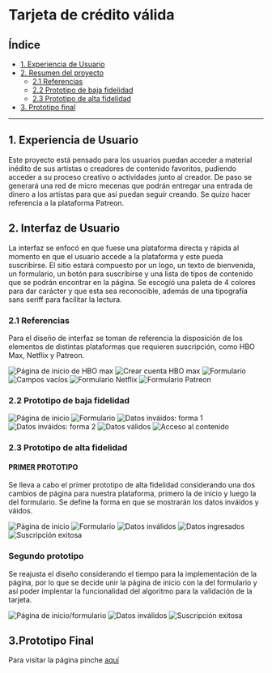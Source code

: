 # Tarjeta de crédito válida

## Índice

* [1. Experiencia de Usuario](#1-experiencia-de-usuario)
* [2. Resumen del proyecto](#2-interfaz-de-usuario)
  * [2.1 Referencias](#2.1-referencias)
  * [2.2 Prototipo de baja fidelidad](#2.2-prototipo-de-baja-fidelidad)
  * [2.3 Prototipo de alta fidelidad](#2.3-prototipo-de-alta-fidelidad)
* [3. Prototipo final](#3-prototipo-final)

***

## 1. Experiencia de Usuario

Este proyecto está pensado para los usuarios puedan acceder a material inédito de sus artistas o creadores de contenido favoritos, pudiendo acceder a su proceso creativo o actividades junto al creador. De paso se generará una red de micro mecenas que podrán entregar una entrada de dinero a los artistas para que así puedan seguir creando.
Se quizo hacer referencia a la plataforma Patreon.

## 2. Interfaz de Usuario

La interfaz se enfocó en que fuese una plataforma directa y rápida al momento en que el usuario accede a la plataforma y este pueda suscribirse. El sitio estará compuesto por un logo, un texto de bienvenida, un formulario, un botón para suscribirse y una lista de tipos de contenido que se podrán encontrar en la página. 
Se escogió una paleta de 4 colores para dar carácter y que esta sea reconocible, además de una tipografía sans seriff para facilitar la lectura.


### 2.1 Referencias

Para el diseño de interfaz se toman de referencia la disposición de los elementos de distintas plataformas que requieren suscripción, como HBO Max, Netflix y Patreon.

![Página de inicio de HBO max](images-readme/referente/pagina-inicio-hbo.png)
![Crear cuenta HBO max](images-readme/referente/crear-cuenta-hbo.png)
![Formulario](images-readme/referente/ingresa-tarjeta-credito-hbo.png)
![Campos vacíos](images-readme/referente/input-vacios-hbo.png)
![Formulario Netflix](images-readme/referente/suscripcion-netflix.png)
![Formulario Patreon](images-readme/referente/ejemplo-patreon.png)

### 2.2 Prototipo de baja fidelidad

![Página de inicio](images-readme/prototipo-baja-fidelidad/inicio.jpg)
![Formulario](images-readme/prototipo-baja-fidelidad/formulario.jpg)
![Datos inváidos: forma 1](images-readme/prototipo-baja-fidelidad/datos-invalidos.jpg)
![Datos inváidos: forma 2](images-readme/prototipo-baja-fidelidad/datos-invalidos2.jpg)
![Datos válidos](images-readme/prototipo-baja-fidelidad/datos-validos.jpg)
![Acceso al contenido](images-readme/prototipo-baja-fidelidad/acceso-contenido.jpg)

### 2.3 Prototipo de alta fidelidad

#### PRIMER PROTOTIPO

Se lleva a cabo el primer prototipo de alta fidelidad considerando una dos cambios de página para nuestra plataforma, primero la de inicio y luego la del formulario. Se define la forma en que se mostrarán los datos inváidos y váidos.

![Página de inicio](images-readme/prototipo-alta-fidelidad/prototipo1/pagina-inicio.png)
![Formulario](images-readme/prototipo-alta-fidelidad/prototipo1/formulario.png)
![Datos inválidos](images-readme/prototipo-alta-fidelidad/prototipo1/datos-invalidos.png)
![Datos ingresados](images-readme/prototipo-alta-fidelidad/prototipo1/datos-ingresados.png)
![Suscripción exitosa](images-readme/prototipo-alta-fidelidad/prototipo1/suscripcion-realizada.png)

### Segundo prototipo

Se reajusta el diseño considerando el tiempo para la implementación de la página, por lo que se decide unir la página de inicio con la del formulario y así poder implentar la funcionalidad del algoritmo para la validación de la tarjeta.

![Página de inicio/formulario](images-readme/prototipo-alta-fidelidad/prototipo2/inicio.png)
![Datos inválidos](images-readme/prototipo-alta-fidelidad/prototipo2/datos-invalidos.png)
![Suscripción exitosa](images-readme/prototipo-alta-fidelidad/prototipo2/suscripcion-realizada.png)


## 3.Prototipo Final

Para visitar la página pinche [aquí](src/index.html)

